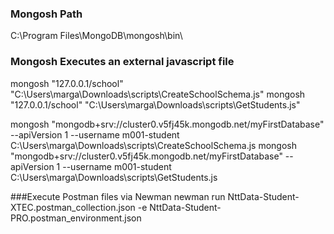 ### Mongosh Path
C:\Program Files\MongoDB\mongosh\bin\

### Mongosh Executes an external javascript file
mongosh "127.0.0.1/school" "C:\Users\marga\Downloads\scripts\CreateSchoolSchema.js"
mongosh "127.0.0.1/school" "C:\Users\marga\Downloads\scripts\GetStudents.js"

mongosh "mongodb+srv://cluster0.v5fj45k.mongodb.net/myFirstDatabase" --apiVersion 1 --username m001-student C:\Users\marga\Downloads\scripts\CreateSchoolSchema.js
mongosh "mongodb+srv://cluster0.v5fj45k.mongodb.net/myFirstDatabase" --apiVersion 1 --username m001-student C:\Users\marga\Downloads\scripts\GetStudents.js

###Execute Postman files via Newman 
newman run NttData-Student-XTEC.postman_collection.json -e NttData-Student-PRO.postman_environment.json
